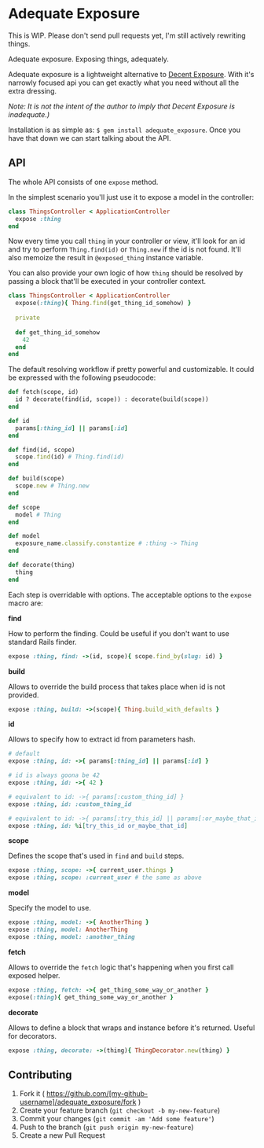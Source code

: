 # Adequate Exposure

This is WIP. Please don't send pull requests yet, I'm still actively rewriting things.

Adequate exposure. Exposing things, adequately.

Adequate exposure is a lightweight alternative to [Decent Exposure](https://github.com/voxdolo/decent_exposure). With it's narrowly focused api you can get exactly what you need without all the extra dressing.

*Note: It is not the intent of the author to imply that Decent Exposure is inadequate.)*

Installation is as simple as: `$ gem install adequate_exposure`. Once you have that down we can start talking about the API.

## API

The whole API consists of one `expose` method.

In the simplest scenario you'll just use it to expose a model in the controller:

```ruby
class ThingsController < ApplicationController
  expose :thing
end
```

Now every time you call `thing` in your controller or view, it'll look for an id and try to perform `Thing.find(id)` or `Thing.new` if the id is not found. It'll also memoize the result in `@exposed_thing` instance variable.

You can also provide your own logic of how `thing` should be resolved by passing a block that'll be executed in your controller context.

```ruby
class ThingsController < ApplicationController
  expose(:thing){ Thing.find(get_thing_id_somehow) }
  
  private
  
  def get_thing_id_somehow
    42
  end
end
```

The default resolving workflow if pretty powerful and customizable. It could be expressed with the following pseudocode:

```ruby
def fetch(scope, id)
  id ? decorate(find(id, scope)) : decorate(build(scope))
end

def id
  params[:thing_id] || params[:id]
end

def find(id, scope)
  scope.find(id) # Thing.find(id)
end

def build(scope)
  scope.new # Thing.new
end

def scope
  model # Thing
end

def model
  exposure_name.classify.constantize # :thing -> Thing
end

def decorate(thing)
  thing
end
```

Each step is overridable with options. The acceptable options to the `expose` macro are:

**find**

How to perform the finding. Could be useful if you don't want to use standard Rails finder.

```ruby
expose :thing, find: ->(id, scope){ scope.find_by(slug: id) }
```

**build**

Allows to override the build process that takes place when id is not provided.

```ruby
expose :thing, build: ->(scope){ Thing.build_with_defaults }
```

**id**

Allows to specify how to extract id from parameters hash.

```ruby
# default
expose :thing, id: ->{ params[:thing_id] || params[:id] }

# id is always goona be 42
expose :thing, id: ->{ 42 }

# equivalent to id: ->{ params[:custom_thing_id] }
expose :thing, id: :custom_thing_id

# equivalent to id: ->{ params[:try_this_id] || params[:or_maybe_that_id] }
expose :thing, id: %i[try_this_id or_maybe_that_id]
```

**scope**

Defines the scope that's used in `find` and `build` steps.

```ruby
expose :thing, scope: ->{ current_user.things }
expose :thing, scope: :current_user # the same as above
```

**model**

Specify the model to use.

```ruby
expose :thing, model: ->{ AnotherThing }
expose :thing, model: AnotherThing
expose :thing, model: :another_thing
```

**fetch**

Allows to override the `fetch` logic that's happening when you first call exposed helper.

```ruby
expose :thing, fetch: ->{ get_thing_some_way_or_another }
expose(:thing){ get_thing_some_way_or_another }
```

**decorate**

Allows to define a block that wraps and instance before it's returned. Useful for decorators.

```ruby
expose :thing, decorate: ->(thing){ ThingDecorator.new(thing) }
```

## Contributing

1. Fork it ( https://github.com/[my-github-username]/adequate_exposure/fork )
2. Create your feature branch (`git checkout -b my-new-feature`)
3. Commit your changes (`git commit -am 'Add some feature'`)
4. Push to the branch (`git push origin my-new-feature`)
5. Create a new Pull Request
